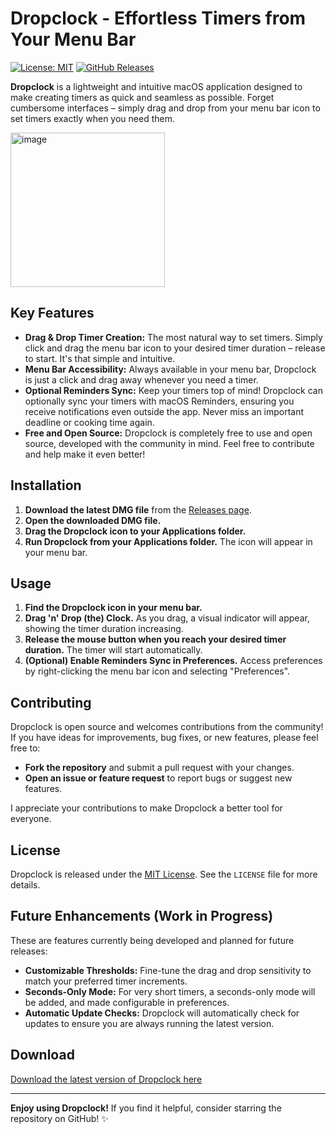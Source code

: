 # Dropclock - Effortless Timers from Your Menu Bar

[![License: MIT](https://img.shields.io/badge/License-MIT-yellow.svg)](https://opensource.org/licenses/MIT) [![GitHub Releases](https://img.shields.io/github/v/release/wrkx/Dropclock)](https://github.com/wrkx/Dropclock/releases/latest)

**Dropclock** is a lightweight and intuitive macOS application designed to make creating timers as quick and seamless as possible. Forget cumbersome interfaces – simply drag and drop from your menu bar icon to set timers exactly when you need them.


<img width="247" alt="image" src="https://github.com/user-attachments/assets/f8f531da-03ad-41d2-989e-6f5266b4a8ad" />



## Key Features

*   **Drag & Drop Timer Creation:** The most natural way to set timers. Simply click and drag the menu bar icon to your desired timer duration – release to start. It's that simple and intuitive.
*   **Menu Bar Accessibility:** Always available in your menu bar, Dropclock is just a click and drag away whenever you need a timer.
*   **Optional Reminders Sync:** Keep your timers top of mind\! Dropclock can optionally sync your timers with macOS Reminders, ensuring you receive notifications even outside the app. Never miss an important deadline or cooking time again.
*   **Free and Open Source:** Dropclock is completely free to use and open source, developed with the community in mind. Feel free to contribute and help make it even better\!

## Installation

1.  **Download the latest DMG file** from the [Releases page](https://github.com/wrkx/Dropclock/releases/latest).
2.  **Open the downloaded DMG file.**
3.  **Drag the Dropclock icon to your Applications folder.**
4.  **Run Dropclock from your Applications folder.** The icon will appear in your menu bar.

## Usage

1.  **Find the Dropclock icon in your menu bar.**
2.  **Drag 'n' Drop (the) Clock.** As you drag, a visual indicator will appear, showing the timer duration increasing.
3.  **Release the mouse button when you reach your desired timer duration.** The timer will start automatically.
4.  **(Optional) Enable Reminders Sync in Preferences.** Access preferences by right-clicking the menu bar icon and selecting "Preferences".

## Contributing

Dropclock is open source and welcomes contributions from the community\! If you have ideas for improvements, bug fixes, or new features, please feel free to:

*   **Fork the repository** and submit a pull request with your changes.
*   **Open an issue or feature request** to report bugs or suggest new features.

I appreciate your contributions to make Dropclock a better tool for everyone.

## License

Dropclock is released under the [MIT License](LICENSE). See the `LICENSE` file for more details.

## Future Enhancements (Work in Progress)

These are features currently being developed and planned for future releases:

*   **Customizable Thresholds:** Fine-tune the drag and drop sensitivity to match your preferred timer increments.
*   **Seconds-Only Mode:** For very short timers, a seconds-only mode will be added, and made configurable in preferences.
*   **Automatic Update Checks:** Dropclock will automatically check for updates to ensure you are always running the latest version.

## Download

[Download the latest version of Dropclock here](https://github.com/wrkx/Dropclock/releases/latest)

-----

**Enjoy using Dropclock\!** If you find it helpful, consider starring the repository on GitHub\! ✨
